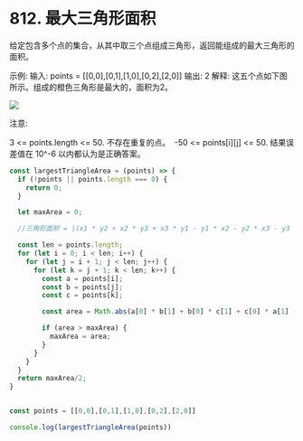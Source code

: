 # 812. 最大三角形面积


给定包含多个点的集合，从其中取三个点组成三角形，返回能组成的最大三角形的面积。

示例:
输入: points = [[0,0],[0,1],[1,0],[0,2],[2,0]]
输出: 2
解释:
这五个点如下图所示。组成的橙色三角形是最大的，面积为2。

<img src="https://s3-lc-upload.s3.amazonaws.com/uploads/2018/04/04/1027.png" />

注意:

3 <= points.length <= 50.
不存在重复的点。
 -50 <= points[i][j] <= 50.
结果误差值在 10^-6 以内都认为是正确答案。



```js
const largestTriangleArea = (points) => {
  if (!points || points.length === 0) {
    return 0;
  }

  let maxArea = 0;

  //三角形面积 = |(x1 * y2 + x2 * y3 + x3 * y1 - y1 * x2 - y2 * x3 - y3 * x1)| / 2

  const len = points.length;
  for (let i = 0; i < len; i++) {
    for (let j = i + 1; j < len; j++) {
      for (let k = j + 1; k < len; k++) {
        const a = points[i];
        const b = points[j];
        const c = points[k];

        const area = Math.abs(a[0] * b[1] + b[0] * c[1] + c[0] * a[1] - a[1] * b[0] - b[1] * c[0] - c[1] * a[0])

        if (area > maxArea) {
          maxArea = area;
        }
      }
    }
  }
  return maxArea/2;
}


const points = [[0,0],[0,1],[1,0],[0,2],[2,0]]

console.log(largestTriangleArea(points))


```
